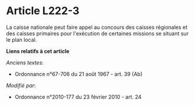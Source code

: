 # Article L222-3

La caisse nationale peut faire appel au concours des caisses régionales et des caisses primaires pour l'exécution de
certaines missions se situant sur le plan local.

**Liens relatifs à cet article**

_Anciens textes_:

  - Ordonnance n°67-706 du 21 août 1967 - art. 39 (Ab)

_Modifié par_:

  - Ordonnance n°2010-177 du 23 février 2010 - art. 24

